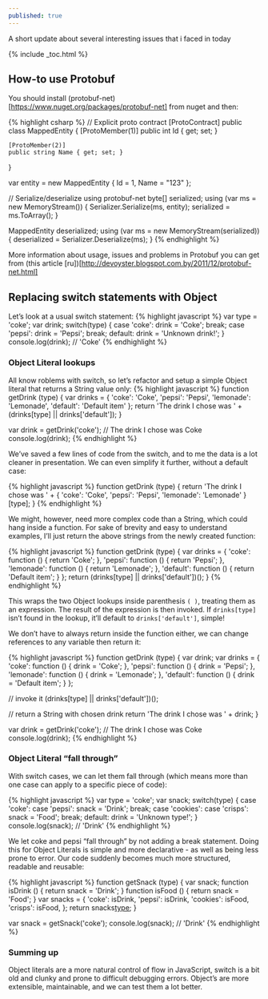 ```yaml
---
published: true
---
```



A short update about several interesting issues that i faced in today

{% include _toc.html %}

## How-to use Protobuf
You should install (protobuf-net)[https://www.nuget.org/packages/protobuf-net] from nuget and then:

{% highlight csharp %}
// Explicit proto contract
[ProtoContract]
public class MappedEntity
{
    [ProtoMember(1)]
    public int Id { get; set; }

    [ProtoMember(2)]
    public string Name { get; set; }
}

var entity = new MappedEntity { Id = 1, Name = "123" };

// Serialize/deserialize using protobuf-net
byte[] serialized;
using (var ms = new MemoryStream())
{
    Serializer.Serialize(ms, entity);
    serialized = ms.ToArray();
}

MappedEntity deserialized;
using (var ms = new MemoryStream(serialized))
{
    deserialized = Serializer.Deserialize<MappedEntity>(ms);
}
{% endhighlight %}

More information about usage, issues and problems in Protobuf you can get from (this article [ru])[http://devoyster.blogspot.com.by/2011/12/protobuf-net.html]

## Replacing switch statements with Object

Let’s look at a usual switch statement:
{% highlight javascript %}
var type = 'coke';
var drink;
switch(type) {
case 'coke':
  drink = 'Coke';
  break;
case 'pepsi':
  drink = 'Pepsi';
  break;
default:
  drink = 'Unknown drink!';
}
console.log(drink); // 'Coke'
{% endhighlight %}

### Object Literal lookups

All know roblems with switch, so let’s refactor and setup a simple Object literal that returns a String value only:
{% highlight javascript %}
function getDrink (type) {
  var drinks = {
    'coke': 'Coke',
    'pepsi': 'Pepsi',
    'lemonade': 'Lemonade',
    'default': 'Default item'
  };
  return 'The drink I chose was ' + (drinks[type] || drinks['default']);
}

var drink = getDrink('coke');
// The drink I chose was Coke
console.log(drink);
{% endhighlight %}

We’ve saved a few lines of code from the switch, and to me the data is a lot cleaner in presentation. We can even simplify it further, without a default case:

{% highlight javascript %}
function getDrink (type) {
  return 'The drink I chose was ' + {
    'coke': 'Coke',
    'pepsi': 'Pepsi',
    'lemonade': 'Lemonade'
  }[type];
}
{% endhighlight %}

We might, however, need more complex code than a String, which could hang inside a function. For sake of brevity and easy to understand examples, I’ll just return the above strings from the newly created function:

{% highlight javascript %}
function getDrink (type) {
  var drinks = {
    'coke': function () {
      return 'Coke';
    },
    'pepsi': function () {
      return 'Pepsi';
    },
    'lemonade': function () {
      return 'Lemonade';
    },
    'default': function () {
      return 'Default item';
    }
  };
  return (drinks[type] || drinks['default'])();
}
{% endhighlight %}

This wraps the two Object lookups inside parenthesis `( )`, treating them as an expression. The result of the expression is then invoked. If `drinks[type]` isn’t found in the lookup, it’ll default to `drinks['default']`, simple!

We don’t have to always return inside the function either, we can change references to any variable then return it:

{% highlight javascript %}
function getDrink (type) {
  var drink;
  var drinks = {
    'coke': function () {
      drink = 'Coke';
    },
    'pepsi': function () {
      drink = 'Pepsi';
    },
    'lemonade': function () {
      drink = 'Lemonade';
    },
    'default': function () {
      drink = 'Default item';
    }
  };
    
  // invoke it
  (drinks[type] || drinks['default'])();
    
  // return a String with chosen drink
  return 'The drink I chose was ' + drink;
}

var drink = getDrink('coke');
// The drink I chose was Coke
console.log(drink);
{% endhighlight %}

### Object Literal “fall through”

With switch cases, we can let them fall through (which means more than one case can apply to a specific piece of code):

{% highlight javascript %}
var type = 'coke';
var snack;
switch(type) {
case 'coke':
case 'pepsi':
  snack = 'Drink';
  break;
case 'cookies':
case 'crisps':
  snack = 'Food';
  break;
default:
  drink = 'Unknown type!';
}
console.log(snack); // 'Drink'
{% endhighlight %}

We let coke and pepsi “fall through” by not adding a break statement. Doing this for Object Literals is simple and more declarative - as well as being less prone to error. Our code suddenly becomes much more structured, readable and reusable:

{% highlight javascript %}
function getSnack (type) {
  var snack;
  function isDrink () {
    return snack = 'Drink';
  }
  function isFood () {
    return snack = 'Food';
  }
  var snacks = {
    'coke': isDrink,
    'pepsi': isDrink,
    'cookies': isFood,
    'crisps': isFood,
  };
  return snacks[type]();
}

var snack = getSnack('coke');
console.log(snack); // 'Drink'
{% endhighlight %}

### Summing up

Object literals are a more natural control of flow in JavaScript, switch is a bit old and clunky and prone to difficult debugging errors. Object’s are more extensible, maintainable, and we can test them a lot better.
